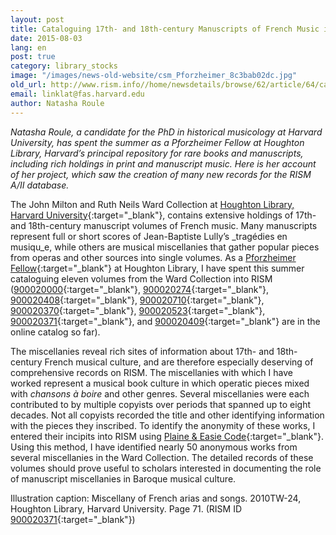 ```yaml
---
layout: post
title: Cataloguing 17th- and 18th-century Manuscripts of French Music in the Ward Collection (US-CAward)
date: 2015-08-03
lang: en
post: true
category: library_stocks
image: "/images/news-old-website/csm_Pforzheimer_8c3bab02dc.jpg"
old_url: http://www.rism.info//home/newsdetails/browse/62/article/64/cataloguing-17th-and-18th-century-manuscripts-of-french-music-in-the-ward-collection-us-caward.html
email: linklat@fas.harvard.edu
author: Natasha Roule
---
```



_Natasha Roule, a candidate for the PhD in historical musicology at Harvard University, has spent the summer as a Pforzheimer Fellow at Houghton Library, Harvard’s principal repository for rare books and manuscripts, including rich holdings in print and manuscript music. Here is her account of her project, which saw the creation of many new records for the RISM A/II database._

The John Milton and Ruth Neils Ward Collection at [Houghton Library, Harvard University](http://hcl.harvard.edu/libraries/houghton){:target="_blank"}, contains extensive holdings of 17th- and 18th-century manuscript volumes of French music. Many manuscripts represent full or short scores of Jean-Baptiste Lully’s _tragédies en musiqu_e, while others are musical miscellanies that gather popular pieces from operas and other sources into single volumes. As a [Pforzheimer Fellow](http://library.harvard.edu/06112015-1629/pforzheimer-fellowship-program-confirmed-2015){:target="_blank"} at Houghton Library, I have spent this summer cataloguing eleven volumes from the Ward Collection into RISM ([900020000](https://opac.rism.info/search?id=900020000){:target="_blank"}, [900020274](https://opac.rism.info/search?id=900020274){:target="_blank"}, [900020408](https://opac.rism.info/search?id=900020408){:target="_blank"}, [900020710](https://opac.rism.info/search?id=900020710){:target="_blank"}, [900020370](https://opac.rism.info/search?id=900020370){:target="_blank"}, [900020523](https://opac.rism.info/search?id=900020523){:target="_blank"}, [900020371](https://opac.rism.info/search?id=900020371){:target="_blank"}, and [900020409](https://opac.rism.info/search?id=900020409){:target="_blank"} are in the online catalog so far).

The miscellanies reveal rich sites of information about 17th- and 18th-century French musical culture, and are therefore especially deserving of comprehensive records on RISM. The miscellanies with which I have worked represent a musical book culture in which operatic pieces mixed with _chansons à boire_ and other genres. Several miscellanies were each contributed to by multiple copyists over periods that spanned up to eight decades. Not all copyists recorded the title and other identifying information with the pieces they inscribed. To identify the anonymity of these works, I entered their incipits into RISM using [Plaine & Easie Code](http://www.iaml.info/plaine-easie-code){:target="_blank"}. Using this method, I have identified nearly 50 anonymous works from several miscellanies in the Ward Collection. The detailed records of these volumes should prove useful to scholars interested in documenting the role of manuscript miscellanies in Baroque musical culture.

Illustration caption: Miscellany of French arias and songs. 2010TW-24, Houghton Library, Harvard University. Page 71. (RISM ID [900020371](https://opac.rism.info/search?id=900020371){:target="_blank"})





<script type="text/javascript">var switchTo5x=true;</script><script type="text/javascript" src="http://w.sharethis.com/button/buttons.js"></script><script type="text/javascript">stLight.options({publisher: "9b601438-1ce1-49d8-bfd7-9cff5df54c17", doNotHash: false, doNotCopy: false, hashAddressBar: false});</script>






